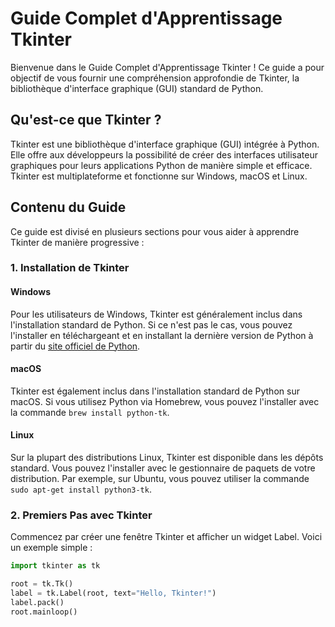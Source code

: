 # Guide Complet d'Apprentissage Tkinter

Bienvenue dans le Guide Complet d'Apprentissage Tkinter ! Ce guide a pour objectif de vous fournir une compréhension approfondie de Tkinter, la bibliothèque d'interface graphique (GUI) standard de Python.

## Qu'est-ce que Tkinter ?

Tkinter est une bibliothèque d'interface graphique (GUI) intégrée à Python. Elle offre aux développeurs la possibilité de créer des interfaces utilisateur graphiques pour leurs applications Python de manière simple et efficace. Tkinter est multiplateforme et fonctionne sur Windows, macOS et Linux.

## Contenu du Guide

Ce guide est divisé en plusieurs sections pour vous aider à apprendre Tkinter de manière progressive :

### 1. Installation de Tkinter

#### Windows

Pour les utilisateurs de Windows, Tkinter est généralement inclus dans l'installation standard de Python. Si ce n'est pas le cas, vous pouvez l'installer en téléchargeant et en installant la dernière version de Python à partir du [site officiel de Python](https://www.python.org/downloads/).

#### macOS

Tkinter est également inclus dans l'installation standard de Python sur macOS. Si vous utilisez Python via Homebrew, vous pouvez l'installer avec la commande `brew install python-tk`.

#### Linux

Sur la plupart des distributions Linux, Tkinter est disponible dans les dépôts standard. Vous pouvez l'installer avec le gestionnaire de paquets de votre distribution. Par exemple, sur Ubuntu, vous pouvez utiliser la commande `sudo apt-get install python3-tk`.

### 2. Premiers Pas avec Tkinter

Commencez par créer une fenêtre Tkinter et afficher un widget Label. Voici un exemple simple :

```python
import tkinter as tk

root = tk.Tk()
label = tk.Label(root, text="Hello, Tkinter!")
label.pack()
root.mainloop()
